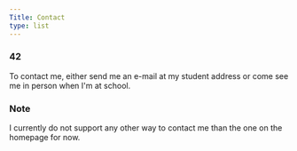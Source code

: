 ```yaml
---
Title: Contact
type: list
---
```


### 42
To contact me, either send me an e-mail at my student address or come see me in person when I'm at school.

### Note

I currently do not support any other way to contact me than the one on the homepage for now.

<!-- #### Email
For enquiries or longer messages, please email me. -->
